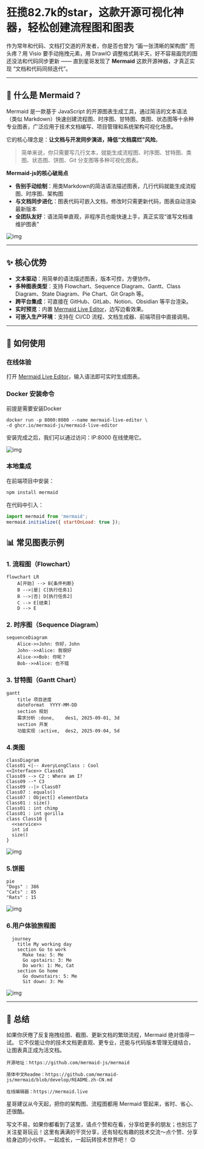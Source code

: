 # 狂揽82.7k的star，这款开源可视化神器，轻松创建流程图和图表



作为常年和代码、文档打交道的开发者，你是否也曾为 “画一张清晰的架构图” 而头疼？用 Visio 要手动拖拽元素，用 DrawIO 调整格式耗半天，好不容易画完的图还没法和代码同步更新 —— 直到星哥发现了 **Mermaid** 这款开源神器，才真正实现 “文档和代码同频迭代”。



---

## 🐬 什么是 Mermaid？

Mermaid 是一款基于 JavaScript 的开源图表生成工具，通过简洁的文本语法（类似 Markdown）快速创建流程图、时序图、甘特图、类图、状态图等十余种专业图表，广泛应用于技术文档编写、项目管理和系统架构可视化场景。


它的核心理念是：**让文档与开发同步演进，降低“文档腐烂”风险**。

> 简单来说，你只需要写几行文本，就能生成流程图、时序图、甘特图、类图、状态图、饼图、Git 分支图等多种可视化图表。

**Mermaid-js的核心破局点**

- **告别手动绘制**：用类Markdown的简洁语法描述图表，几行代码就能生成流程图、时序图、架构图
- **与文档同步进化**：图表代码可嵌入文档，修改时只需更新代码，图表自动渲染最新版本
- **全团队友好**：语法简单直观，非程序员也能快速上手，真正实现“谁写文档谁维护图表”

![img](https://imgoss.xgss.net/picgo-tx2025/QQ_1757317911901.png?tx)

---

## ✨ 核心优势

- **文本驱动**：用简单的语法描述图表，版本可控，方便协作。
- **多种图表类型**：支持 Flowchart、Sequence Diagram、Gantt、Class Diagram、State Diagram、Pie Chart、Git Graph 等。
- **跨平台集成**：可直接在 GitHub、GitLab、Notion、Obsidian 等平台渲染。
- **实时预览**：内置 [Mermaid Live Editor](https://mermaid.live)，边写边看效果。
- **可嵌入生产环境**：支持在 CI/CD 流程、文档生成器、前端项目中直接调用。

---

## 🔧 如何使用

### 在线体验

 打开 [Mermaid Live Editor](https://mermaid.live/)，输入语法即可实时生成图表。

### Docker 安装命令

前提是需要安装Docker

```
docker run -p 8000:8080 --name mermaid-live-editor \
-d ghcr.io/mermaid-js/mermaid-live-editor
```

安装完成之后，我们可以通过访问：IP:8000 在线使用它。

![img](https://imgoss.xgss.net/picgo-tx2025/QQ_1757316732443.png?tx)

### 本地集成 

 在前端项目中安装：

```bash
npm install mermaid
```

在代码中引入：

```javascript
import mermaid from 'mermaid';
mermaid.initialize({ startOnLoad: true });
```

## 📊 常见图表示例

### 1. 流程图（Flowchart）

```mermaid
flowchart LR
    A[开始] --> B{条件判断}
    B -->|是| C[执行任务1]
    B -->|否| D[执行任务2]
    C --> E[结束]
    D --> E
```

### 2. 时序图（Sequence Diagram）

```mermaid
sequenceDiagram
    Alice->>John: 你好，John
    John-->>Alice: 我很好
    Alice->>Bob: 你呢？
    Bob-->>Alice: 也不错
```

### 3. 甘特图（Gantt Chart）

```mermaid
gantt
    title 项目进度
    dateFormat  YYYY-MM-DD
    section 规划
    需求分析 :done,    des1, 2025-09-01, 3d
    section 开发
    功能实现 :active,  des2, 2025-09-04, 5d
```

### 4.类图

```
classDiagram
Class01 <|-- AveryLongClass : Cool
<<Interface>> Class01
Class09 --> C2 : Where am I?
Class09 --* C3
Class09 --|> Class07
Class07 : equals()
Class07 : Object[] elementData
Class01 : size()
Class01 : int chimp
Class01 : int gorilla
class Class10 {
  <<service>>
  int id
  size()
}
```

![img](https://imgoss.xgss.net/picgo-tx2025/QQ_1757317076043.png?tx)

### 5.饼图

```
pie
"Dogs" : 386
"Cats" : 85
"Rats" : 15
```



![img](https://imgoss.xgss.net/picgo-tx2025/QQ_1757317138438.png?tx)

### 6.用户体验旅程图

```
  journey
    title My working day
    section Go to work
      Make tea: 5: Me
      Go upstairs: 3: Me
      Do work: 1: Me, Cat
    section Go home
      Go downstairs: 5: Me
      Sit down: 3: Me
```

![img](https://imgoss.xgss.net/picgo-tx2025/QQ_1757317199343.png?tx)





------



## 🌟 总结

如果你厌倦了反复拖拽绘图、截图、更新文档的繁琐流程，Mermaid 绝对值得一试。 它不仅能让你的技术文档更直观、更专业，还能与代码版本管理无缝结合，让图表真正成为活文档。

```
开源地址：https://github.com/mermaid-js/mermaid  

简体中文Readme：https://github.com/mermaid-js/mermaid/blob/develop/README.zh-CN.md

在线编辑器：https://mermaid.live
```



星哥建议从今天起，把你的架构图、流程图都用 Mermaid 管起来，省时、省心、还很酷。

写文不易，如果你都看到了这里，请点个赞和在看，分享给更多的朋友；也别忘了关注星哥玩云！这里有满满的干货分享，还有轻松有趣的技术交流～点个赞、分享给身边的小伙伴，一起成长，一起玩转技术世界吧！ 😊



